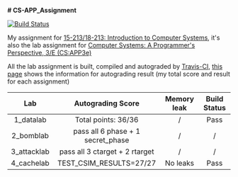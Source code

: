 **# CS-APP_Assignment**



[![Build Status](https://travis-ci.org/l1997i/CS-APP_Assignment.svg?branch=master)](https://travis-ci.org/l1997i/CS-APP_Assignment)



My assignment for [15-213/18-213: Introduction to Computer Systems](http://www.cs.cmu.edu/~213), it's also the lab assignment for [Computer Systems: A Programmer's Perspective, 3/E (CS:APP3e)](http://csapp.cs.cmu.edu/3e/home.html)



All the lab assignment is built, compiled and autograded by [Travis-CI](https://travis-ci.org/github/l1997i/CS-APP_Assignment), [this page](https://travis-ci.org/github/l1997i/CS-APP_Assignment) shows the information for autograding result (my total score and result for each assignment)



|     Lab     |         Autograding Score         | Memory leak | Build Status |
| :---------: | :-------------------------------: | :---------: | :----------: |
|  1_datalab  |        Total points: 36/36        |      /      |     Pass     |
|  2_bomblab  | pass all 6 phase + 1 secret_phase |      /      |      /       |
| 3_attacklab |  pass all 3 ctarget + 2 rtarget   |      /      |      /       |
| 4_cachelab  |      TEST_CSIM_RESULTS=27/27      |  No leaks   |     Pass     |

